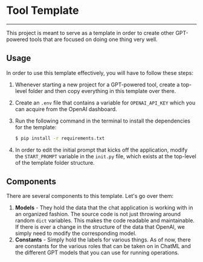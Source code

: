 # Tool Template

----

This project is meant to serve as a template in order to create other GPT-powered tools that are focused on doing one thing very well. 

## Usage

In order to use this template effectively, you will have to follow these steps:

1. Whenever starting a new project for a GPT-powered tool, create a top-level folder and then copy everything in this template over there.

2. Create an `.env` file that contains a variable for `OPENAI_API_KEY` which you can acquire from the OpenAI dashboard. 

3. Run the following command in the terminal to install the dependencies for the template:

   ```bash
   $ pip install -r requirements.txt
   ```

4. In order to edit the initial prompt that kicks off the application, modify the `START_PROMPT` variable in the `init.py` file, which exists at the top-level of the template folder structure. 

## Components

There are several components to this template. Let's go over them:

1. **Models** - They hold the data that the chat application is working with in an organized fashion. The source code is not just throwing around random `dict` variables. This makes the code readable and maintainable. If there is ever a change in the structure of the data that OpenAI, we simply need to modify the corresponding model. 
2. **Constants** - Simply hold the labels for various things. As of now, there are constants for the various roles that can be taken on in ChatML and the different GPT models that you can use for running operations. 